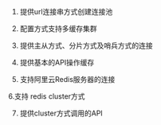 
1. 提供url连接串方式创建连接池

2. 配置方式支持多缓存集群

3. 提供主从方式、分片方式及哨兵方式的连接

4. 提供基本的API操作缓存

5. 支持阿里云Redis服务器的连接

6.支持 redis cluster方式

7. 提供cluster方式调用的API